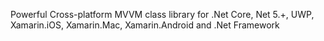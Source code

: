 Powerful Cross-platform MVVM class library for .Net Core, Net 5.+, UWP, Xamarin.iOS, Xamarin.Mac, Xamarin.Android and .Net Framework